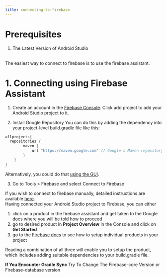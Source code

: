 ```yaml
---
title: connecting-to-firebase
---
```


# Prerequisites
1. The Latest Version of Android Studio

<br>
The easiest way to connect to firebase is to use the firebase assistant. 

# 1. Connecting using Firebase Assistant

1. Create an account in the [Firebase Console](https://console.firebase.google.com).
Click add project to add your Android Studio project to it. 

2. Install Google Repository
You can do this by adding the dependency into your project-level build.gradle file like this:

```java
allprojects{
  repositories {
        maven {
            url "https://maven.google.com" // Google's Maven repository
        }
    }
}
```

Alternatively, you could do that [using the GUI](https://developer.android.com/studio/write/firebase). 

3. Go to Tools > Firebase and select Connect to Firebase

If you wish to connect to firebase manually, detailed instructions are available [here](https://firebase.google.com/docs/android/setup). 
<br>
Having connected your Android Studio project to Firebase, you can either 
1. click on a product in the firebase assistant and get taken to the Google docs where you will be told how to proceed
2. go to desired product in **Project Overview** in the Console and click on **Get Started** 
3. go to the [Firebase docs](https://www.firebase.com/docs/android/quickstart.html) to see how to setup individual products in your project

Reading a combination of all three will enable you to setup the product, which includes adding suitable dependencies to your build.gradle file.

**If You Encounter Gradle Sync**
Try To Change The Firebase-core Version or Firebase-database version


